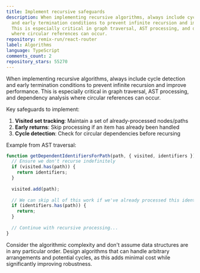 ```yaml
---
title: Implement recursive safeguards
description: When implementing recursive algorithms, always include cycle detection
  and early termination conditions to prevent infinite recursion and improve performance.
  This is especially critical in graph traversal, AST processing, and dependency analysis
  where circular references can occur.
repository: remix-run/react-router
label: Algorithms
language: TypeScript
comments_count: 2
repository_stars: 55270
---
```


When implementing recursive algorithms, always include cycle detection and early termination conditions to prevent infinite recursion and improve performance. This is especially critical in graph traversal, AST processing, and dependency analysis where circular references can occur.

Key safeguards to implement:
1. **Visited set tracking**: Maintain a set of already-processed nodes/paths
2. **Early returns**: Skip processing if an item has already been handled
3. **Cycle detection**: Check for circular dependencies before recursing

Example from AST traversal:
```ts
function getDependentIdentifiersForPath(path, { visited, identifiers }) {
  // Ensure we don't recurse indefinitely
  if (visited.has(path)) {
    return identifiers;
  }
  
  visited.add(path);
  
  // We can skip all of this work if we've already processed this identifier
  if (identifiers.has(path)) {
    return;
  }
  
  // Continue with recursive processing...
}
```

Consider the algorithmic complexity and don't assume data structures are in any particular order. Design algorithms that can handle arbitrary arrangements and potential cycles, as this adds minimal cost while significantly improving robustness.